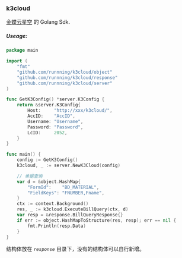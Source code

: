 ### k3cloud
[金蝶云星空](https://vip.kingdee.com/knowledge/specialDetail/229961573895771136) 的 Golang Sdk.

##### Useage:
```go
package main

import (
	"fmt"
	"github.com/runnning/k3cloud/object"
	"github.com/runnning/k3cloud/response"
	"github.com/runnning/k3cloud/server"
)

func GetK3Config() *server.K3Config {
	return &server.K3Config{
		Host:     "http://xxx/k3cloud/",
		AccID:    "AccID",
		Username: "Username",
		Password: "Password",
		LcID:     2052,
	}
}

func main() {
	config := GetK3Config()
	k3cloud, _ := server.NewK3Cloud(config)

	// 单据查询
	var d = &object.HashMap{
		"FormId":    "BD_MATERIAL",
		"FieldKeys": "FNUMBER,Fname",
	}
    ctx := context.Background()
	res, _ := k3cloud.ExecuteBillQuery(ctx, d)
	var resp = &response.BillQueryResponse{}
	if err := object.HashMapToStructure(res, resp); err == nil {
		fmt.Println(resp.Data)
	}
}
```

结构体放在 _`response`_ 目录下，没有的结构体可以自行新增。